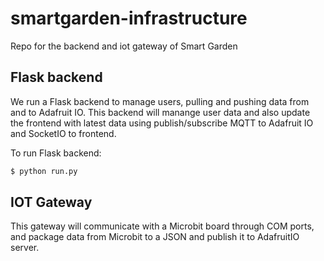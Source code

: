 # smartgarden-infrastructure
Repo for the backend and iot gateway of Smart Garden

## Flask backend
We run a Flask backend to manage users, pulling and pushing data from and to Adafruit IO. This backend will manange user data and also update the frontend with latest data using publish/subscribe MQTT to Adafruit IO and SocketIO to frontend.

To run Flask backend:
```bash
$ python run.py
```

## IOT Gateway
This gateway will communicate with a Microbit board through COM ports, and package data from Microbit to a JSON and publish it to AdafruitIO server.


